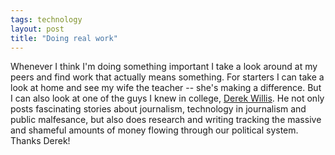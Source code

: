 ```yaml
---
tags: technology
layout: post
title: "Doing real work"
---
```




Whenever I think I'm doing something important I take a look around at my peers and find work that actually means something. For starters I can take a look at home and see my wife the teacher -- she's making a difference. But I can also look at one of the guys I knew in college, <a href="http://www.thescoop.org/">Derek Willis</a>. He not only posts fascinating stories about journalism, technology in journalism and public malfesance, but also does research and writing tracking the massive and shameful amounts of money flowing through our political system. Thanks Derek!


